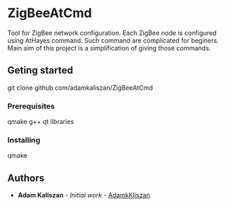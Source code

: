 # ZigBeeAtCmd
Tool for ZigBee network configuration. 
Each ZigBee node is configured using AtHayes command. 
Such command are complicated for beginers. 
Main aim of this project is a simplification of giving those commands.

## Geting started

git clone github.com/adamkaliszan/ZigBeeAtCmd

### Prerequisites

qmake
g++
qt libraries

### Installing

qmake 


## Authors

* **Adam Kaliszan** - *Initial work* - [AdamkKliszan](https://github.com/adamkaliszan)

